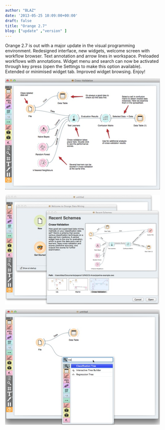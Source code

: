 ```yaml
---
author: "BLAZ"
date: '2013-05-25 10:09:00+00:00'
draft: false
title: "Orange 2.7"
blog: ["update" ,"version" ]
---
```


Orange 2.7 is out with a major update in the visual programming environment. Redesigned interface, new widgets, welcome screen with workflow browser. Text annotation and arrow lines in workspace. Preloaded workflows with annotations. Widget menu and search can now be activated through key press (open the Settings to make this option available). Extended or minimised widget tab. Improved widget browsing. Enjoy!

![](orange27-cv.png__539x387_q95_crop_upscale.jpg)

![](orange27-recent.png__576x409_q95_crop_upscale.jpg)

![](orange27-tree.png__551x411_q95_crop_upscale.jpg)
